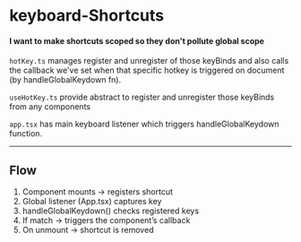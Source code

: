 # keyboard-Shortcuts

#### I want to make shortcuts scoped so they don't pollute global scope

`hotKey.ts` manages register and unregister of those keyBinds and also calls the callback we've set when that specific hotkey is triggered on document (by handleGlobalKeydown fn).

`useHotKey.ts` provide abstract to register and unregister those keyBinds from any components

`app.tsx` has main keyboard listener which triggers handleGlobalKeydown function.

---

## Flow

1. Component mounts → registers shortcut
2. Global listener (App.tsx) captures key
3. handleGlobalKeydown() checks registered keys
4. If match → triggers the component’s callback
5. On unmount → shortcut is removed

